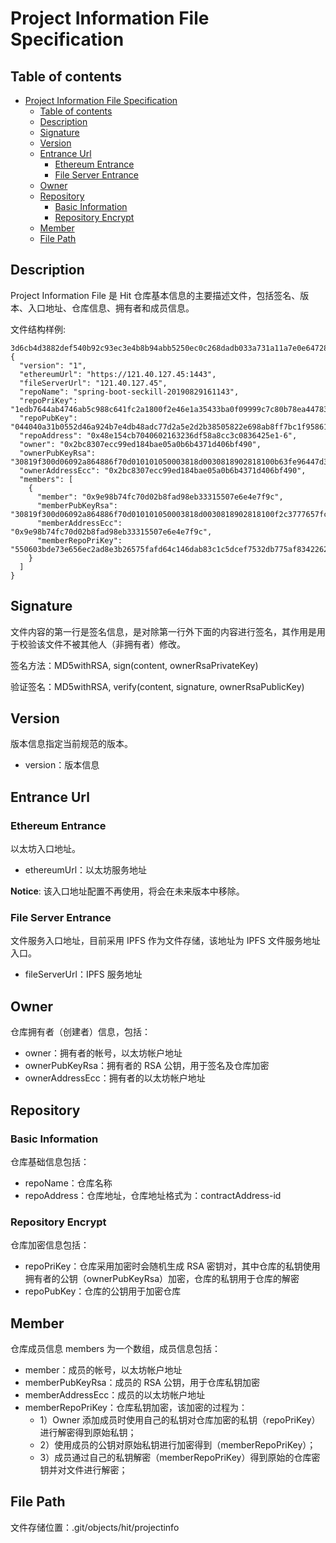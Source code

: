 # Project Information File Specification

## Table of contents
<!-- TOC -->
- [Project Information File Specification](#project-information-file-specification)
  * [Table of contents](#table-of-contents)
  * [Description](#description)
  * [Signature](#signature)
  * [Version](#version)
  * [Entrance Url](#entrance-url)
    + [Ethereum Entrance](#ethereum-entrance)
    + [File Server Entrance](#file-server-entrance)
  * [Owner](#owner)
  * [Repository](#repository)
    + [Basic Information](#basic-information)
    + [Repository Encrypt](#repository-encrypt)
  * [Member](#member)
  * [File Path](#file-path)
<!-- /TOC -->

## Description

Project Information File 是 Hit 仓库基本信息的主要描述文件，包括签名、版本、入口地址、仓库信息、拥有者和成员信息。

文件结构样例:

    3d6cb4d3882def540b92c93ec3e4b8b94abb5250ec0c268dadb033a731a11a7e0e647288b2cc8c4517a6f6b0b161f24087a202dbd06a56e8619b9148b7e55f24b66bf80ae58b687608bc0cc27f5a0b778a838288e6ebb44dd3e74687d3ae96feaff7e7b4a2f0701f3bf11326e5456fe170aa3ffc4b4f01ab43b828e5cf03198b
    {
      "version": "1",
      "ethereumUrl": "https://121.40.127.45:1443",
      "fileServerUrl": "121.40.127.45",
      "repoName": "spring-boot-seckill-20190829161143",
      "repoPriKey": "1edb7644ab4746ab5c988c641fc2a1800f2e46e1a35433ba0f09999c7c80b78ea447831412c93e4a255c6abf3edeec6942a3642a494c052717ad3fb6921ff5b5169e92ad67fb830a42a65c49f7dda3e4d41dd42001f8f078657ca43c8b1b6665507ca372755649b86bb407e3ba96511ded6bb105e3604211ca075962a34ca605",
      "repoPubKey": "044040a31b0552d46a924b7e4db48adc77d2a5e2d2b38505822e698ab8ff7bc1f958613bac303cbce20867be64cddd70b7724c096524b4e4ed53c7681f58860932",
      "repoAddress": "0x48e154cb7040602163236df58a8cc3c0836425e1-6",
      "owner": "0x2bc8307ecc99ed184bae05a0b6b4371d406bf490",
      "ownerPubKeyRsa": "30819f300d06092a864886f70d010101050003818d0030818902818100b63fe96447d3b2d5c77b01ad284ad94a96f28ae9d524f67b242abac2808d3134ee22811f448af97975100f881174905a48fe10ee5687bb40af86a6d44eb2ca819d70c3d96eec492e95e5c5af53f19150bb82e0b89283c8f24465c2bef3178b1d04365b20dc6827cb4217af1f694c97a95418b4eb9965e29658184dcd98d928330203010001",
      "ownerAddressEcc": "0x2bc8307ecc99ed184bae05a0b6b4371d406bf490",
      "members": [
        {
          "member": "0x9e98b74fc70d02b8fad98eb33315507e6e4e7f9c",
          "memberPubKeyRsa": "30819f300d06092a864886f70d010101050003818d0030818902818100f2c3777657fc45b2dc309721e6653454c8fe576758e513aeae269797dfcb40567b1e36d8967640de78accf64aff4e39d2f25f2d75d71d803278a1c9733cacb6394210123c26a279c64bba07de9dd18e5103eb9d89920599be4804130b3f279aecaeb7e0094dd1200f489985c3394607c0c6571a0abac2dc787035e8f2266c5310203010001",
          "memberAddressEcc": "0x9e98b74fc70d02b8fad98eb33315507e6e4e7f9c",
          "memberRepoPriKey": "550603bde73e656ec2ad8e3b26575fafd64c146dab83c1c5dcef7532db775af83422622d926bf8bb9084b987ce55de36c7b6be1a85f558734102f205c767e8a32383f7aaee70011ea45d9833ef55df54a51960f1e7d5be8a54a08fd15652004042ffa5defba30012853b649f9c2f1c458d5441da535adf605561cd4d0ca4d9c3"
        }
      ]
    }

## Signature

文件内容的第一行是签名信息，是对除第一行外下面的内容进行签名，其作用是用于校验该文件不被其他人（非拥有者）修改。

签名方法：MD5withRSA, sign(content, ownerRsaPrivateKey)

验证签名：MD5withRSA, verify(content, signature, ownerRsaPublicKey)

## Version

版本信息指定当前规范的版本。
* version：版本信息

## Entrance Url
### Ethereum Entrance

以太坊入口地址。
* ethereumUrl：以太坊服务地址

**Notice**: 该入口地址配置不再使用，将会在未来版本中移除。

### File Server Entrance

文件服务入口地址，目前采用 IPFS 作为文件存储，该地址为 IPFS 文件服务地址入口。
* fileServerUrl：IPFS 服务地址

## Owner

仓库拥有者（创建者）信息，包括：
* owner：拥有者的帐号，以太坊帐户地址
* ownerPubKeyRsa：拥有者的 RSA 公钥，用于签名及仓库加密
* ownerAddressEcc：拥有者的以太坊帐户地址

## Repository
### Basic Information

仓库基础信息包括：
* repoName：仓库名称
* repoAddress：仓库地址，仓库地址格式为：contractAddress-id

### Repository Encrypt

仓库加密信息包括：
* repoPriKey：仓库采用加密时会随机生成 RSA 密钥对，其中仓库的私钥使用拥有者的公钥（ownerPubKeyRsa）加密，仓库的私钥用于仓库的解密
* repoPubKey：仓库的公钥用于加密仓库

## Member

仓库成员信息 members 为一个数组，成员信息包括：
* member：成员的帐号，以太坊帐户地址
* memberPubKeyRsa：成员的 RSA 公钥，用于仓库私钥加密
* memberAddressEcc：成员的以太坊帐户地址
* memberRepoPriKey：仓库私钥加密，该加密的过程为：
    - 1）Owner 添加成员时使用自己的私钥对仓库加密的私钥（repoPriKey）进行解密得到原始私钥；
    - 2）使用成员的公钥对原始私钥进行加密得到（memberRepoPriKey）；
    - 3）成员通过自己的私钥解密（memberRepoPriKey）得到原始的仓库密钥并对文件进行解密；

## File Path
文件存储位置：.git/objects/hit/projectinfo